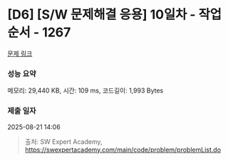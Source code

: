 # [D6] [S/W 문제해결 응용] 10일차 - 작업순서 - 1267 

[문제 링크](https://swexpertacademy.com/main/code/problem/problemDetail.do?contestProbId=AV18TrIqIwUCFAZN) 

### 성능 요약

메모리: 29,440 KB, 시간: 109 ms, 코드길이: 1,993 Bytes

### 제출 일자

2025-08-21 14:06



> 출처: SW Expert Academy, https://swexpertacademy.com/main/code/problem/problemList.do